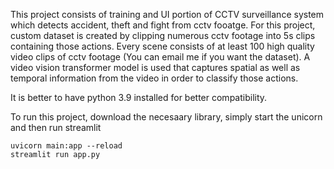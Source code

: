 This project consists of training and UI portion of CCTV surveillance system which detects accident, theft and fight from cctv fooatge. For this project, custom dataset is created by clipping numerous cctv footage into 5s clips containing those actions. Every scene consists of at least 100 high quality video clips of cctv footage (You can email me if you want the dataset). A video vision transformer model is used that captures spatial as well as temporal information from the video in order to classify those actions.

It is better to have python 3.9 installed for better compatibility.

To run this project, download the necesaary library, simply start the unicorn and then run streamlit
```
uvicorn main:app --reload
streamlit run app.py 
```
